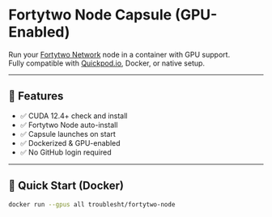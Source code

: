 # Fortytwo Node Capsule (GPU-Enabled)

Run your [Fortytwo Network](https://fortytwo.network) node in a container with GPU support.  
Fully compatible with [Quickpod.io](https://quickpod.io), Docker, or native setup.

---

## 🔧 Features

- ✅ CUDA 12.4+ check and install
- ✅ Fortytwo Node auto-install
- ✅ Capsule launches on start
- ✅ Dockerized & GPU-enabled
- ✅ No GitHub login required

---

## 🚀 Quick Start (Docker)

```bash
docker run --gpus all troublesht/fortytwo-node
